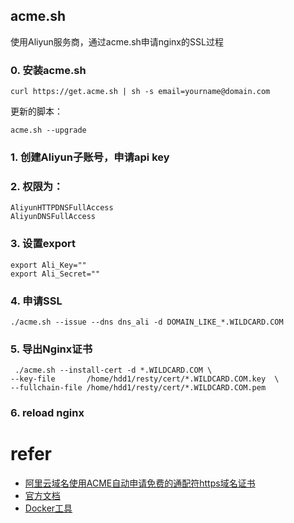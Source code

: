 
## acme.sh
使用Aliyun服务商，通过acme.sh申请nginx的SSL过程 

### 0. 安装acme.sh

```
curl https://get.acme.sh | sh -s email=yourname@domain.com 
```

更新的脚本：
```
acme.sh --upgrade

```

### 1. 创建Aliyun子账号，申请api key 

### 2. 权限为： 
```
AliyunHTTPDNSFullAccess
AliyunDNSFullAccess
```

### 3. 设置export
```
export Ali_Key=""
export Ali_Secret=""
```

### 4. 申请SSL
```
./acme.sh --issue --dns dns_ali -d DOMAIN_LIKE_*.WILDCARD.COM

```

### 5. 导出Nginx证书
```
 ./acme.sh --install-cert -d *.WILDCARD.COM \
--key-file       /home/hdd1/resty/cert/*.WILDCARD.COM.key  \
--fullchain-file /home/hdd1/resty/cert/*.WILDCARD.COM.pem 

```
### 6. reload nginx

# refer
- [阿里云域名使用ACME自动申请免费的通配符https域名证书
](https://developers.weixin.qq.com/community/develop/article/doc/0008ae40ca0af83d0d7e3bb6b56013)
- [官方文档](https://github.com/acmesh-official/acme.sh/wiki/%E8%AF%B4%E6%98%8E)
- [Docker工具](https://github.com/nginx-proxy/acme-companion?tab=readme-ov-file)

